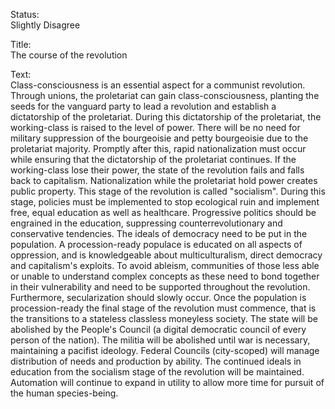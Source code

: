 Status:  
Slightly Disagree

Title:  
The course of the revolution

Text:  
Class-consciousness is an essential aspect for a communist revolution. Through unions, the proletariat can gain class-consciousness, planting the seeds for the vanguard party to lead a revolution and establish a dictatorship of the proletariat. During this dictatorship of the proletariat, the working-class is raised to the level of power. There will be no need for military suppression of the bourgeoisie and petty bourgeoisie due to the proletariat majority. Promptly after this, rapid nationalization must occur while ensuring that the dictatorship of the proletariat continues. If the working-class lose their power, the state of the revolution fails and falls back to capitalism. Nationalization while the proletariat hold power creates public property. This stage of the revolution is called "socialism". During this stage, policies must be implemented to stop ecological ruin and implement free, equal education as well as healthcare. Progressive politics should be engrained in the education, suppressing counterrevolutionary and conservative tendencies. The ideals of democracy need to be put in the population. A procession-ready populace is educated on all aspects of oppression, and is knowledgeable about multiculturalism, direct democracy and capitalism's exploits. To avoid ableism, communities of those less able or unable to understand complex concepts as these need to bond together in their vulnerability and need to be supported throughout the revolution. Furthermore, secularization should slowly occur. Once the population is procession-ready the final stage of the revolution must commence, that is the transitions to a stateless classless moneyless society. The state will be abolished by the People's Council (a digital democratic council of every person of the nation). The militia will be abolished until war is necessary, maintaining a pacifist ideology. Federal Councils (city-scoped) will manage distribution of needs and production by ability. The continued ideals in education from the socialism stage of the revolution will be maintained. Automation will continue to expand in utility to allow more time for pursuit of the human species-being.
